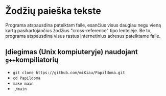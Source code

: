 # Žodžių paieška tekste
Programa atspausdina pateiktam faile, esančius visus daugiau negu vieną kartą pasikartojančius žodžius "cross-reference" tipo lentelėje. Be to, programa atspausdina visus rastus internetinius adresus pateiktame faile.

## Įdiegimas (Unix kompiuteryje) naudojant `g++`kompiliatorių 

- `git clone https://github.com/miKiau/Papildoma.git`
- `cd Papildoma`
- `make main`
- `./main` 
